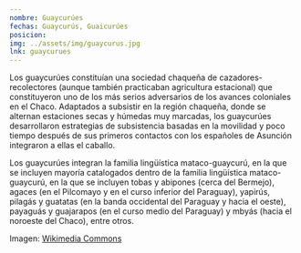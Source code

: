 ```yaml
---
nombre: Guaycurúes
fechas: Guaycurús, Guaicurúes
posicion: 
img: ../assets/img/guaycurus.jpg
lnk: guaycurues
---
```


<p>Los guaycurúes constituían una sociedad chaqueña de cazadores-recolectores (aunque también practicaban agricultura estacional) que constituyeron uno de los más serios adversarios de los avances coloniales en el Chaco. Adaptados a subsistir en la región chaqueña, donde se alternan estaciones secas y húmedas muy marcadas, los guaycurúes desarrollaron estrategias de subsistencia basadas en la movilidad y poco tiempo después de sus primeros contactos con los españoles de Asunción integraron a ellas el caballo.</p>

<p>Los guaycurúes integran la familia lingüística mataco-guaycurú, en la que se incluyen mayoría catalogados dentro de la familia lingüística mataco-guaycurú, en la que se incluyen tobas y abipones (cerca del Bermejo), agaces (en el Pilcomayo y en el curso inferior del Paraguay), yapirús, pilagás y guatatas (en la banda occidental del Paraguay y hacia el oeste), payaguás y guajarapos (en el curso medio del Paraguay) y mbyás (hacia el noroeste del Chaco), entre otros.</p>

<span>Imagen: <a href="https://commons.wikimedia.org/wiki/File:Ind%C3%ADgenas_guaycurus_AN.tif" target="blank_">Wikimedia Commons</a></span>